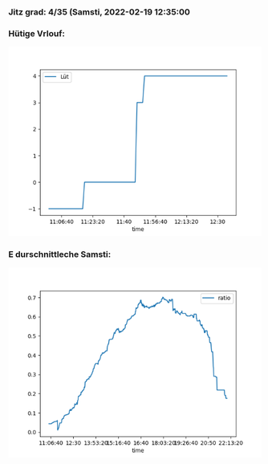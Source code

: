 ### Jitz grad: 4/35 (Samsti, 2022-02-19 12:35:00

### Hütige Vrlouf:
![Graph](Today.png)

### E durschnittleche Samsti:
![Graph](Samsti.png)